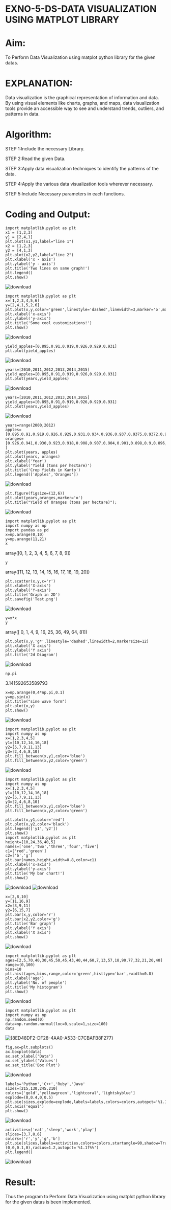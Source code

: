 # EXNO-5-DS-DATA VISUALIZATION USING MATPLOT LIBRARY

# Aim:
  To Perform Data Visualization using matplot python library for the given datas.

# EXPLANATION:
Data visualization is the graphical representation of information and data. By using visual elements like charts, graphs, and maps, data visualization tools provide an accessible way to see and understand trends, outliers, and patterns in data.

# Algorithm:
STEP 1:Include the necessary Library.

STEP 2:Read the given Data.

STEP 3:Apply data visualization techniques to identify the patterns of the data.

STEP 4:Apply the various data visualization tools wherever necessary.

STEP 5:Include Necessary parameters in each functions.

# Coding and Output:
```
import matplotlib.pyplot as plt
x1 = [1,2,3]
y1 = [2,4,1]
plt.plot(x1,y1,label="line 1")
x2 = [1,2,3]
y2 = [4,1,3]
plt.plot(x2,y2,label="line 2")
plt.xlabel('x - axis')
plt.ylabel('y - axis')
plt.title('Two lines on same graph!')
plt.legend()
plt.show()
```
![download](https://github.com/user-attachments/assets/d159a969-7840-4bad-816f-c832f7dface3)
```
import matplotlib.pyplot as plt
x=[1,2,3,4,5,6]
y=[2,4,1,5,2,6]
plt.plot(x,y,color='green',linestyle='dashed',linewidth=3,marker='o',markerfacecolor='blue',markersize=12)
plt.xlabel('x-axis')
plt.ylabel('y-axis')
plt.title('Some cool customizations!')
plt.show()
```
![download](https://github.com/user-attachments/assets/8faa2031-2e4e-40ec-bac5-fca0c8d71346)
```
yield_apples=[0.895,0.91,0.919,0.926,0.929,0.931]
plt.plot(yield_apples)
```
![download](https://github.com/user-attachments/assets/175cb6f3-005c-4361-b263-7aed621e6e92)
```
years=[2010,2011,2012,2013,2014,2015]
yield_apples=[0.895,0.91,0.919,0.926,0.929,0.931]
plt.plot(years,yield_apples)
```
![download](https://github.com/user-attachments/assets/f67b6813-01dd-48b6-8989-6cfb05203584)
```
years=[2010,2011,2012,2013,2014,2015]
yield_apples=[0.895,0.91,0.919,0.926,0.929,0.931]
plt.plot(years,yield_apples)
```
![download](https://github.com/user-attachments/assets/a5c309af-aeeb-4408-9ec2-722f566bbe25)
```
years=range(2000,2012)
apples=[0.895,0.91,0.919,0.926,0.929,0.931,0.934,0.936,0.937,0.9375,0.9372,0.939]
oranges=[0.926,0.941,0.930,0.923,0.918,0.908,0.907,0.904,0.901,0.898,0.9,0.896, ]
plt.plot(years, apples)
plt.plot(years, oranges)
plt.xlabel('Year')
plt.ylabel('Yield (tons per hectare)')
plt.title('Crop Yields in Kanto')
plt.legend(['Apples','Oranges'])
```
![download](https://github.com/user-attachments/assets/83f15e3e-2f7f-4c11-8d9f-6e036070602e)
```
plt.figure(figsize=(12,6))
plt.plot(years,oranges,marker='o')
plt.title("Yield of Oranges (tons per hectare)");
```
![download](https://github.com/user-attachments/assets/e2f5b68a-ea4a-4f93-9aca-3a6d3aad0337)
```
import matplotlib.pyplot as plt
import numpy as np
import pandas as pd
x=np.arange(0,10)
y=np.arange(11,21)
x
```
array([0, 1, 2, 3, 4, 5, 6, 7, 8, 9])
```
y
```
array([11, 12, 13, 14, 15, 16, 17, 18, 19, 20])
```
plt.scatter(x,y,c='r')
plt.xlabel('X-axis')
plt.ylabel('Y-axis')
plt.title('Graph in 2D')
plt.savefig('Test.png')
```
![download](https://github.com/user-attachments/assets/3f0a6a70-3c21-40fb-bcf6-5b06e6b5d6c3)
```
y=x*x
y
```
array([ 0,  1,  4,  9, 16, 25, 36, 49, 64, 81])
```
plt.plot(x,y,'g*',linestyle='dashed',linewidth=2,markersize=12)
plt.xlabel('X axis')
plt.ylabel('Y axis')
plt.title('2d Diagram')
```
![download](https://github.com/user-attachments/assets/748883ce-1041-40cd-ac61-4633ffbb6a30)
```
np.pi
```
3.141592653589793
```
x=np.arange(0,4*np.pi,0.1)
y=np.sin(x)
plt.title("sine wave form")
plt.plot(x,y)
plt.show()
```
![download](https://github.com/user-attachments/assets/51e6a69c-c5a1-4cac-bf21-fcb4c5b19622)
```
import matplotlib.pyplot as plt
import numpy as np
x=[1,2,3,4,5]
y1=[10,12,14,16,18]
y2=[5,7,9,11,13]
y3=[2,4,6,8,10]
plt.fill_between(x,y1,color='blue')
plt.fill_between(x,y2,color='green')
```
![download](https://github.com/user-attachments/assets/3177e606-24a1-4eaf-99d3-375a1515ff3c)
```
import matplotlib.pyplot as plt
import numpy as np
x=[1,2,3,4,5]
y1=[10,12,14,16,18]
y2=[5,7,9,11,13]
y3=[2,4,6,8,10]
plt.fill_between(x,y1,color='blue')
plt.fill_between(x,y2,color='green')

plt.plot(x,y1,color='red')
plt.plot(x,y2,color='black')
plt.legend(['y1','y2'])
plt.show()
import matplotlib.pyplot as plt
height=[10,24,36,40,5]
names=['one','two','three','four','five']
c1=['red','green']
c2=['b','g']
plt.bar(names,height,width=0.8,color=c1)
plt.xlabel('x-axis')
plt.ylabel('y-axis')
plt.title('My bar chart!')
plt.show()
```
![download](https://github.com/user-attachments/assets/240b54e3-554b-47c7-b7d6-f86949816abb)
![download](https://github.com/user-attachments/assets/2baad53d-0cfc-455d-a325-5b9fffb7111f)
```
x=[2,8,10]
y=[11,16,9]
x2=[3,9,11]
y2=[6,15,7]
plt.bar(x,y,color='r')
plt.bar(x2,y2,color='g')
plt.title('Bar graph')
plt.ylabel('Y axis')
plt.xlabel('X axis')
plt.show()
```
![download](https://github.com/user-attachments/assets/601937df-e36f-4f68-9c00-e2b9b2ffad43)
```
import matplotlib.pyplot as plt
ages=[2,5,70,40,30,45,50,45,43,40,44,60,7,13,57,18,90,77,32,21,20,40]
range=(0,100)
bins=10
plt.hist(ages,bins,range,color='green',histtype='bar',rwidth=0.8)
plt.xlabel('age')
plt.ylabel('No. of people')
plt.title('My histogram')
plt.show()
```
![download](https://github.com/user-attachments/assets/1444142e-c166-4e52-acd6-e8a89bda447c)
```
import matplotlib.pyplot as plt
import numpy as np
np.random.seed(0)
data=np.random.normal(loc=0,scale=1,size=100)
data
```
![{8ED48DF2-DF28-4AA0-A533-C7CBAFB8F277}](https://github.com/user-attachments/assets/7d641197-ba3f-48fd-88c2-bbaf00640293)
```
fig,ax=plt.subplots()
ax.boxplot(data)
ax.set_xlabel('Data')
ax.set_ylabel('Values')
ax.set_title('Box Plot')
```
![download](https://github.com/user-attachments/assets/d811b4f0-5964-4e8f-8910-2fbe8af69a9d)
```
labels='Python','C++','Ruby','Java'
sizes=[215,130,245,210]
colors=['gold','yellowgreen','lightcoral','lightskyblue']
explode=(0,0.4,0,0.5)
plt.pie(sizes,explode=explode,labels=labels,colors=colors,autopct='%1.1f%%',shadow=True)
plt.axis('equal')
plt.show()
```
![download](https://github.com/user-attachments/assets/a97675a1-855d-43dc-a1f5-a5e209f0e9f6)
```
activities=['eat','sleep','work','play']
slices=[3,7,8,6]
colors=['r','y','g','b']
plt.pie(slices,labels=activities,colors=colors,startangle=90,shadow=True,explode=(0,0,0.1,0),radius=1.2,autopct='%1.1f%%')
plt.legend()
```
![download](https://github.com/user-attachments/assets/3340121c-bff8-44c9-a875-82a72fc03e56)










# Result:
Thus the program to Perform Data Visualization using matplot python library for the given datas is been implemented.
